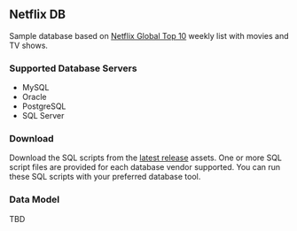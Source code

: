 ## Netflix DB

Sample database based on [Netflix Global Top 10](https://www.netflix.com/tudum/top10) weekly list with movies and TV shows.

### Supported Database Servers

* MySQL
* Oracle
* PostgreSQL
* SQL Server

### Download
Download the SQL scripts from the [latest release](../../releases) assets. One or more SQL script files are provided for each database vendor supported. You can run these SQL scripts with your preferred database tool.

### Data Model

TBD
